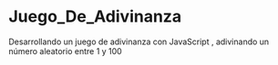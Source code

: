 # Juego_De_Adivinanza
Desarrollando un juego de adivinanza con JavaScript ,  adivinando un número aleatorio entre 1 y 100
